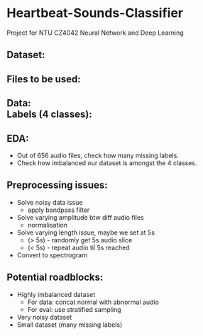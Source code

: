 # Heartbeat-Sounds-Classifier
Project for NTU CZ4042 Neural Network and Deep Learning

## Dataset:   

Files to be used:
- 

Data:  
Labels (4 classes): 
- 

## EDA:
- Out of 656 audio files, check how many missing labels.
- Check how imbalanced our dataset is amongst the 4 classes.

## Preprocessing issues:
- Solve noisy data issue 
  - apply bandpass filter
- Solve varying amplitude btw diff audio files
  - normalisation
- Solve varying length issue, maybe we set at 5s
  - (> 5s) - randomly get 5s audio slice
  - (< 5s) - repeat audio til 5s reached
- Convert to spectrogram

## Potential roadblocks:
- Highly imbalanced dataset
  - For data: concat normal with abnormal audio
  - For eval: use stratified sampling
- Very noisy dataset
- Small dataset (many missing labels)
